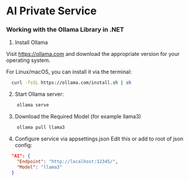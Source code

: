 # AI Private Service
### Working with the Ollama Library in .NET

1. Install Ollama

Visit https://ollama.com and download the appropriate version for your operating system.

For Linux/macOS, you can install it via the terminal:
```bash
  curl -fsSL https://ollama.com/install.sh | sh
```

2. Start Ollama server:
```bash
    ollama serve
```

3. Download the Required Model (for example llama3)
```bash
    ollama pull llama3
```

4. Configure service via appsettings.json
Edit this or add to root of json config:
```json
  "AI": {
    "Endpoint": "http://localhost:12345/",
    "Model": "llama3"
  }
```